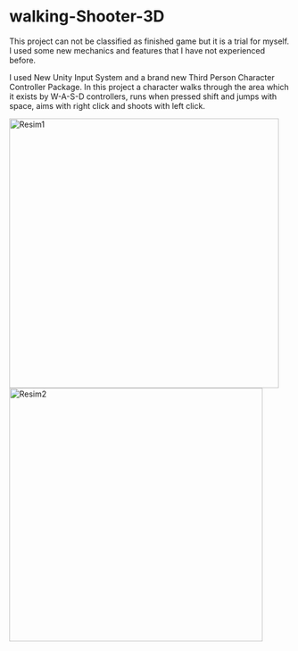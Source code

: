 # walking-Shooter-3D

This project can not be classified as finished game but it is a trial for myself. I used some new mechanics and features that I have not experienced before.

I used New Unity Input System and a brand new Third Person Character Controller Package. 
In this project a character walks through the area which it exists by W-A-S-D controllers, runs when pressed shift and jumps with space, aims with right click and
shoots with left click. 


<img width="483" alt="Resim1" src="https://user-images.githubusercontent.com/55497058/147157908-c07dc737-21d7-403a-aab6-c5e94eeadd8e.png">

<img width="454" alt="Resim2" src="https://user-images.githubusercontent.com/55497058/147157917-acf84af9-0517-41ff-b80f-0b97d6f25304.png">
